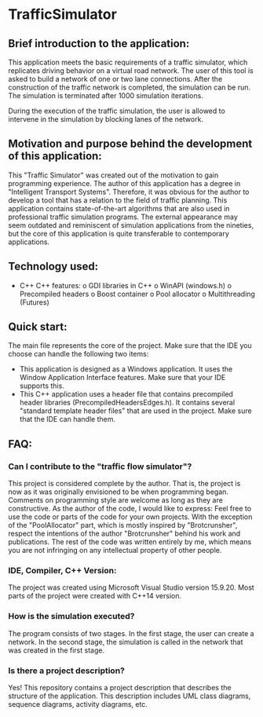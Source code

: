 # TrafficSimulator

## Brief introduction to the application:

This application meets the basic requirements of a traffic simulator, which replicates driving behavior on a virtual road network. The user of this tool is asked to build a network of one or two lane connections. After the construction of the traffic network is completed, the simulation can be run.
The simulation is terminated after 1000 simulation iterations.

During the execution of the traffic simulation, the user is allowed to intervene in the simulation by blocking lanes of the network. 

## Motivation and purpose behind the development of this application:

This "Traffic Simulator" was created out of the motivation to gain programming experience. The author of this application has a degree in "Intelligent Transport Systems". Therefore, it was obvious for the author to develop a tool that has a relation to the field of traffic planning. This application contains state-of-the-art algorithms that are also used in professional traffic simulation programs. 
The external appearance may seem outdated and reminiscent of simulation applications from the nineties, but the core of this application is quite transferable to contemporary applications.

## Technology used:

- C++
C++ features:
o GDI libraries in C++
o WinAPI (windows.h)
o Precompiled headers
o Boost container
o Pool allocator
o Multithreading (Futures)

## Quick start:

The main file represents the core of the project. Make sure that the IDE you choose can handle the following two items: 
- This application is designed as a Windows application. It uses the Window Application Interface features. Make sure that your IDE supports this.
- This C++ application uses a header file that contains precompiled header libraries (PrecompiledHeadersEdges.h). It contains several "standard template header files" that are used in the project. Make sure that the IDE can handle them. 

## FAQ:

### Can I contribute to the "traffic flow simulator"?

This project is considered complete by the author. That is, the project is now as it was originally envisioned to be when programming began.
Comments on programming style are welcome as long as they are constructive.
As the author of the code, I would like to express: Feel free to use the code or parts of the code for your own projects. With the exception of the "PoolAllocator" part, which is mostly inspired by "Brotcrunsher", respect the intentions of the author "Brotcrunsher" behind his work and publications. 
The rest of the code was written entirely by me, which means you are not infringing on any intellectual property of other people. 

### IDE, Compiler, C++ Version:

The project was created using Microsoft Visual Studio version 15.9.20. Most parts of the project were created with C++14 version. 

### How is the simulation executed?

The program consists of two stages. In the first stage, the user can create a network. In the second stage, the simulation is called in the network that was created in the first stage.

### Is there a project description?
Yes! This repository contains a project description that describes the structure of the application. This description includes UML class diagrams, sequence diagrams, activity diagrams, etc.


